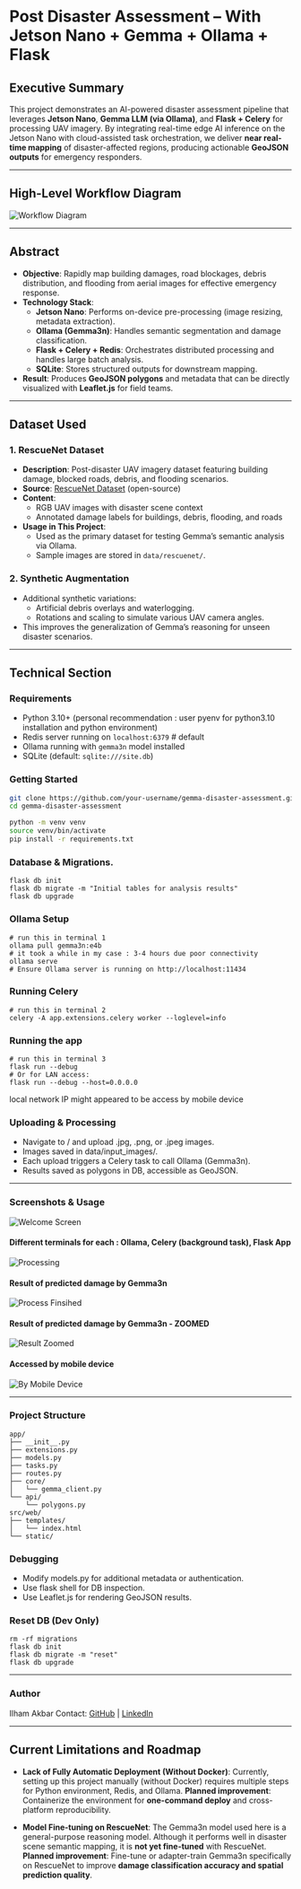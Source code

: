 # Post Disaster Assessment – With Jetson Nano + Gemma + Ollama + Flask

## Executive Summary

This project demonstrates an AI-powered disaster assessment pipeline that leverages **Jetson Nano**, **Gemma LLM (via Ollama)**, and **Flask + Celery** for processing UAV imagery. By integrating real-time edge AI inference on the Jetson Nano with cloud-assisted task orchestration, we deliver **near real-time mapping** of disaster-affected regions, producing actionable **GeoJSON outputs** for emergency responders.

---

## High-Level Workflow Diagram

![Workflow Diagram](docs-img/local_web_service.png)

---

## Abstract

- **Objective**: Rapidly map building damages, road blockages, debris distribution, and flooding from aerial images for effective emergency response.
- **Technology Stack**:
  - **Jetson Nano**: Performs on-device pre-processing (image resizing, metadata extraction).
  - **Ollama (Gemma3n)**: Handles semantic segmentation and damage classification.
  - **Flask + Celery + Redis**: Orchestrates distributed processing and handles large batch analysis.
  - **SQLite**: Stores structured outputs for downstream mapping.
- **Result**: Produces **GeoJSON polygons** and metadata that can be directly visualized with **Leaflet.js** for field teams.

---

## Dataset Used

### 1. **RescueNet Dataset**
- **Description**: Post-disaster UAV imagery dataset featuring building damage, blocked roads, debris, and flooding scenarios.
- **Source**: [RescueNet Dataset](https://github.com/RescueNet/rescuenet-dataset) (open-source)
- **Content**:
  - RGB UAV images with disaster scene context
  - Annotated damage labels for buildings, debris, flooding, and roads
- **Usage in This Project**:
  - Used as the primary dataset for testing Gemma’s semantic analysis via Ollama.
  - Sample images are stored in `data/rescuenet/`.

### 2. **Synthetic Augmentation**
- Additional synthetic variations:
  - Artificial debris overlays and waterlogging.
  - Rotations and scaling to simulate various UAV camera angles.
- This improves the generalization of Gemma’s reasoning for unseen disaster scenarios.

---

## Technical Section

### Requirements

- Python 3.10+ (personal recommendation : user pyenv for python3.10 installation and python environment)
- Redis server running on `localhost:6379` # default
- Ollama running with `gemma3n` model installed
- SQLite (default: `sqlite:///site.db`)


### Getting Started

```bash
git clone https://github.com/your-username/gemma-disaster-assessment.git
cd gemma-disaster-assessment

python -m venv venv
source venv/bin/activate
pip install -r requirements.txt
```

### Database & Migrations.

```export FLASK_APP=manage.py
flask db init
flask db migrate -m "Initial tables for analysis results"
flask db upgrade
```

### Ollama Setup
```
# run this in terminal 1
ollama pull gemma3n:e4b
# it took a while in my case : 3-4 hours due poor connectivity
ollama serve
# Ensure Ollama server is running on http://localhost:11434
```

### Running Celery
```
# run this in terminal 2
celery -A app.extensions.celery worker --loglevel=info
```


### Running the app
```
# run this in terminal 3
flask run --debug
# Or for LAN access:
flask run --debug --host=0.0.0.0
```
local network IP might appeared to be access by mobile device

### Uploading & Processing

- Navigate to / and upload .jpg, .png, or .jpeg images.
- Images saved in data/input_images/.
- Each upload triggers a Celery task to call Ollama (Gemma3n).
- Results saved as polygons in DB, accessible as GeoJSON.

---
### Screenshots & Usage


![Welcome Screen](docs-img/system-1-welcome.png)
#### Different terminals for each : Ollama, Celery (background task), Flask App
![Processing](docs-img/system-2-processing.png)
#### Result of predicted damage by Gemma3n
![Process Finsihed](docs-img/system-3-finished.png)
#### Result of predicted damage by Gemma3n - ZOOMED
![Result Zoomed](docs-img/system-4-zoomed.png)
#### Accessed by mobile device
![By Mobile Device](docs-img/system-by-mobile-device.png)

---

### Project Structure
```
app/
├── __init__.py
├── extensions.py
├── models.py
├── tasks.py
├── routes.py
├── core/
│   └── gemma_client.py
└── api/
    └── polygons.py
src/web/
├── templates/
│   └── index.html
└── static/
```

### Debugging
- Modify models.py for additional metadata or authentication.
- Use flask shell for DB inspection.
- Use Leaflet.js for rendering GeoJSON results.

### Reset DB (Dev Only)
```flask db downgrade base
rm -rf migrations
flask db init
flask db migrate -m "reset"
flask db upgrade
```

---

### Author
Ilham Akbar
Contact: [GitHub](https://github.com/ilhamije) | [LinkedIn](https://linkedin.com/in/ilhamije)

---

## Current Limitations and Roadmap

- **Lack of Fully Automatic Deployment (Without Docker)**:
  Currently, setting up this project manually (without Docker) requires multiple steps for Python environment, Redis, and Ollama.
  **Planned improvement**: Containerize the environment for **one-command deploy** and cross-platform reproducibility.

- **Model Fine-tuning on RescueNet**:
  The Gemma3n model used here is a general-purpose reasoning model. Although it performs well in disaster scene semantic mapping, it is **not yet fine-tuned** with RescueNet.
  **Planned improvement**: Fine-tune or adapter-train Gemma3n specifically on RescueNet to improve **damage classification accuracy and spatial prediction quality**.

